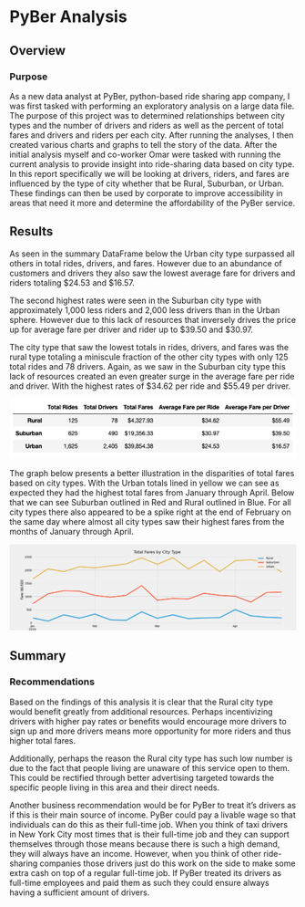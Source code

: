 # PyBer Analysis
## Overview
### Purpose
As a new data analyst at PyBer, python-based ride sharing app company, I was first tasked with performing an exploratory analysis on a large data file. The purpose of this project was to determined relationships between city types and the number of drivers and riders as well as the percent of total fares and drivers and riders per each city. After running the analyses, I then created various charts and graphs to tell the story of the data. After the initial analysis myself and co-worker Omar were tasked with running the current analysis to provide insight into ride-sharing data based on city type. In this report specifically we will be looking at drivers, riders, and fares are influenced by the type of city whether that be Rural, Suburban, or Urban. These findings can then be used by corporate to improve accessibility in areas that need it more and determine the affordability of the PyBer service. 
## Results
As seen in the summary DataFrame below the Urban city type surpassed all others in total rides, drivers, and fares. However due to an abundance of customers and drivers they also saw the lowest average fare for drivers and riders totaling $24.53 and $16.57.  

The second highest rates were seen in the Suburban city type with approximately 1,000 less riders and 2,000 less drivers than in the Urban sphere. However due to this lack of resources that inversely drives the price up for average fare per driver and rider up to $39.50 and $30.97. 

The city type that saw the lowest totals in rides, drivers, and fares was the rural type totaling a miniscule fraction of the other city types with only 125 total rides and 78 drivers. Again, as we saw in the Suburban city type this lack of resources created an even greater surge in the average fare per ride and driver. With the highest rates of $34.62 per ride and $55.49 per driver. 

![summary_df.png](https://github.com/CristinaCod/PyBer_Analysis/blob/main/analysis/summary_df.png)

The graph below presents a better illustration in the disparities of total fares based on city types. With the Urban totals lined in yellow we can see as expected they had the highest total fares from January through April. Below that we can see Suburban outlined in Red and Rural outlined in Blue. For all city types there also appeared to be a spike right at the end of February on the same day where almost all city types saw their highest fares from the months of January through April. 

![pyber_fare_summary.png](https://github.com/CristinaCod/PyBer_Analysis/blob/main/analysis/PyBer_Fare_Summary.png)

## Summary
### Recommendations
Based on the findings of this analysis it is clear that the Rural city type would benefit greatly from additional resources. Perhaps incentivizing drivers with higher pay rates or benefits would encourage more drivers to sign up and more drivers means more opportunity for more riders and thus higher total fares. 

Additionally, perhaps the reason the Rural city type has such low number is due to the fact that people living are unaware of this service open to them. This could be rectified through better advertising targeted towards the specific people living in this area and their direct needs. 

Another business recommendation would be for PyBer to treat it’s drivers as if this is their main source of income. PyBer could pay a livable wage so that individuals can do this as their full-time job. When you think of taxi drivers in New York City most times that is their full-time job and they can support themselves through those means because there is such a high demand, they will always have an income. However, when you think of other ride-sharing companies those drivers just do this work on the side to make some extra cash on top of a regular full-time job. If PyBer treated its drivers as full-time employees and paid them as such they could ensure always having a sufficient amount of drivers. 
